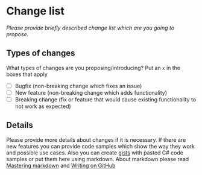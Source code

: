 # Change list

*Please provide briefly described change list which are you going to propose.*

## Types of changes

What types of changes are you proposing/introducing?
Put an `x` in the boxes that apply

- [ ] Bugfix (non-breaking change which fixes an issue)
- [ ] New feature (non-breaking change which adds functionality)
- [ ] Breaking change (fix or feature that would cause existing functionality to not work as expected)

## Details

Please provide more details about changes if it is necessary. If there are new features you can provide code samples which show the way they
work and possible use cases. Also you can create [gists](https://gist.github.com) with pasted C# code samples or put them here using markdown.
About markdown please read [Mastering markdown](https://guides.github.com/features/mastering-markdown/) and [Writing on GitHub](https://help.github.com/categories/writing-on-github/)
